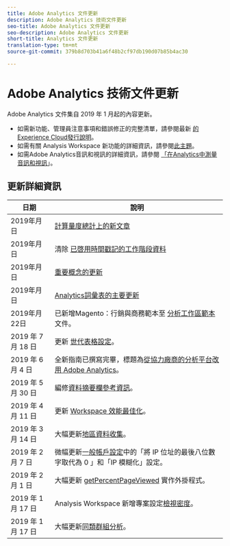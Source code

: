 ```yaml
---
title: Adobe Analytics 文件更新
description: Adobe Analytics 技術文件更新
seo-title: Adobe Analytics 文件更新
seo-description: Adobe Analytics 文件更新
short-title: Analytics 文件更新
translation-type: tm+mt
source-git-commit: 379b8d703b41a6f48b2cf97db190d07b85b4ac30

---
```



# Adobe Analytics 技術文件更新

Adobe Analytics 文件集自 2019 年 1 月起的內容更新。

* 如需新功能、管理員注意事項和錯誤修正的完整清單，請參閱最新 [的Experience Cloud發行說明](https://marketing.adobe.com/resources/help/en_US/whatsnew/)。
* 如需有關 Analysis Workspace 新功能的詳細資訊，請參閱[此主題](/help/analyze/analysis-workspace/new-features-in-analysis-workspace.md)。
* 如需Adobe Analytics音訊和視訊的詳細資訊，請參閱 [「在Analytics中測量音訊和視訊](https://docs.adobe.com/content/help/en/media-analytics/using/media-overview.html)」。

## 更新詳細資訊

| 日期 | 說明 |
|---|---|
| 2019年月日 | [計算量度總計上的新文章](/help/components/c-calcmetrics/cm-totals.md) |
| 2019年月日 | 清除 [已啓用時間戳記的工作階段資料](/help/admin/admin/timestamp-optional.md) |
| 2019年月日 | [重要概念的更新](/help/analyze/reports-analytics/key-concepts.md) |
| 2019年月日 | [Analytics詞彙表的主要更新](/help/technotes/terms.md) |
| 2019年月22日 | 已新增Magento：行銷與商務範本至 [分析工作區範本](/help/analyze/analysis-workspace/build-workspace-project/starter-projects.md) 文件。 |
| 2019 年 7 月 18 日 | 更新 [世代表格設定](/help/analyze/analysis-workspace/visualizations/cohort-table/t-cohort.md)。 |
| 2019 年 6 月 4 日 | 全新指南已撰寫完畢，標題為[從協力廠商的分析平台改用 Adobe Analytics](../technotes/ga-to-aa/home.md)。 |
| 2019 年 5 月 30 日 | 編修[資料摘要欄參考資訊](../export/analytics-data-feed/c-df-contents/datafeeds-reference.md)。 |
| 2019 年 4 月 11 日 | 更新 [Workspace 效能最佳化](../analyze/analysis-workspace/optimizing-performance.md)。 |
| 2019 年 3 月 14 日 | 大幅更新[地區資料收集](../technotes/rdc/regional-data-collection.md)。 |
| 2019 年 2 月 7 日 | 微幅更新[一般帳戶設定](../admin/admin/general-acct-settings-admin.md)中的「將 IP 位址的最後八位數字取代為 0 」和「IP 模糊化」設定。 |
| 2019 年 2 月 1 日 | 大幅更新 [getPercentPageViewed](../implement/js-implementation/plugins/getpercentpageviewed.md) 實作外掛程式。 |
| 2019 年 1 月 17 日 | Analysis Workspace 新增專案設定[檢視密度](../analyze/analysis-workspace/build-workspace-project/view-density.md)。 |
| 2019 年 1 月 17 日 | 大幅更新[同類群組分析](../analyze/analysis-workspace/visualizations/cohort-table/cohort-analysis.md)。 |
